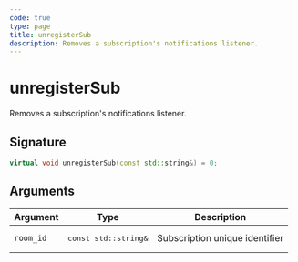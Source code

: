 ```yaml
---
code: true
type: page
title: unregisterSub
description: Removes a subscription's notifications listener.
---
```


# unregisterSub

Removes a subscription's notifications listener.

## Signature

```cpp
virtual void unregisterSub(const std::string&) = 0;
```

## Arguments

| Argument  | Type                          | Description                    |
| --------- | ----------------------------- | ------------------------------ |
| `room_id` | <pre>const std::string&</pre> | Subscription unique identifier |

